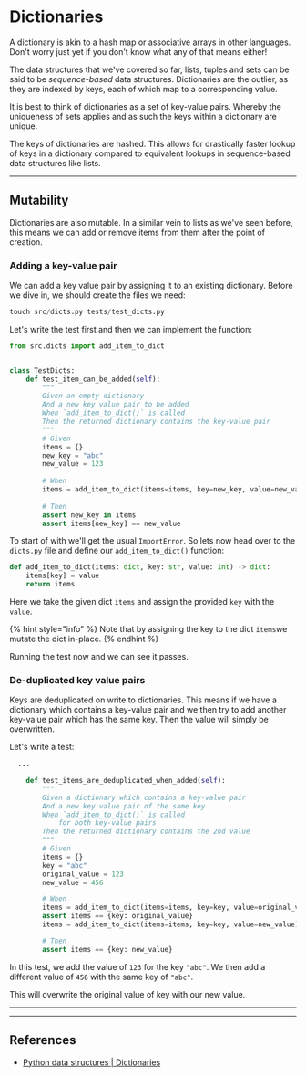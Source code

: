 # Dictionaries

A dictionary is akin to a hash map or associative arrays in other languages. Don't worry just yet if you don't know what any of that means either!

The data structures that we've covered so far, lists, tuples and sets can be said to be _sequence-based_ data structures. Dictionaries are the outlier, as they are indexed by keys, each of which map to a corresponding value.

It is best to think of dictionaries as a set of key-value pairs. Whereby the uniqueness of sets applies and as such the keys within a dictionary are unique.

The keys of dictionaries are hashed. This allows for drastically faster lookup of keys in a dictionary compared to equivalent lookups in sequence-based data structures like lists.

***

## Mutability

Dictionaries are also mutable. In a similar vein to lists as we've seen before, this means we can add or remove items from them after the point of creation.

### Adding a key-value pair

We can add a key value pair by assigning it to an existing dictionary. Before we dive in, we should create the files we need:

```python
touch src/dicts.py tests/test_dicts.py
```

Let's write the test first and then we can implement the function:

```python
from src.dicts import add_item_to_dict


class TestDicts:
    def test_item_can_be_added(self):
        """
        Given an empty dictionary
        And a new key value pair to be added
        When `add_item_to_dict()` is called
        Then the returned dictionary contains the key-value pair
        """
        # Given
        items = {}
        new_key = "abc"
        new_value = 123
        
        # When
        items = add_item_to_dict(items=items, key=new_key, value=new_value)
        
        # Then
        assert new_key in items
        assert items[new_key] == new_value
```

To start of with we'll get the usual `ImportError`. So lets now head over to the `dicts.py` file and define our `add_item_to_dict()` function:

```python
def add_item_to_dict(items: dict, key: str, value: int) -> dict:
    items[key] = value
    return items
```

Here we take the given dict `items` and assign the provided `key` with the `value`.

{% hint style="info" %}
Note that by assigning the key to the dict `items`we mutate the dict in-place.
{% endhint %}

Running the test now and we can see it passes.

### De-duplicated key value pairs

Keys are deduplicated on write to dictionaries. This means if we have a dictionary which contains a key-value pair and we then try to add another key-value pair which has the same key. Then the value will simply be overwritten.

Let's write a test:

```python
  ...  
    
    def test_items_are_deduplicated_when_added(self):
        """
        Given a dictionary which contains a key-value pair
        And a new key value pair of the same key
        When `add_item_to_dict()` is called
            for both key-value pairs
        Then the returned dictionary contains the 2nd value
        """
        # Given
        items = {}
        key = "abc"
        original_value = 123
        new_value = 456

        # When
        items = add_item_to_dict(items=items, key=key, value=original_value)
        assert items == {key: original_value}
        items = add_item_to_dict(items=items, key=key, value=new_value)

        # Then
        assert items == {key: new_value}
```

In this test, we add the value of `123` for the key `"abc"`. We then add a different value of `456` with the same key of `"abc"`.&#x20;

This will overwrite the original value of key with our new value.

***







***

## References

* [Python data structures | Dictionaries](https://docs.python.org/3/tutorial/datastructures.html#dictionaries)
